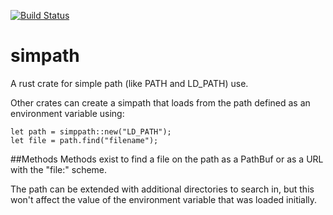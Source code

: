 [![Build Status](https://travis-ci.org/andrewdavidmackenzie/simpath.svg?branch=master)](https://travis-ci.org/andrewdavidmackenzie/simpath)

# simpath
A rust crate for simple path (like PATH and LD_PATH) use.

Other crates can create a simpath that loads from the path defined as an environment variable using:

```
let path = simppath::new("LD_PATH");
let file = path.find("filename");
```

##Methods
Methods exist to find a file on the path as a PathBuf or as a URL with the "file:" scheme.

The path can be extended with additional directories to search in, but this won't affect the value of the environment 
variable that was loaded initially.
